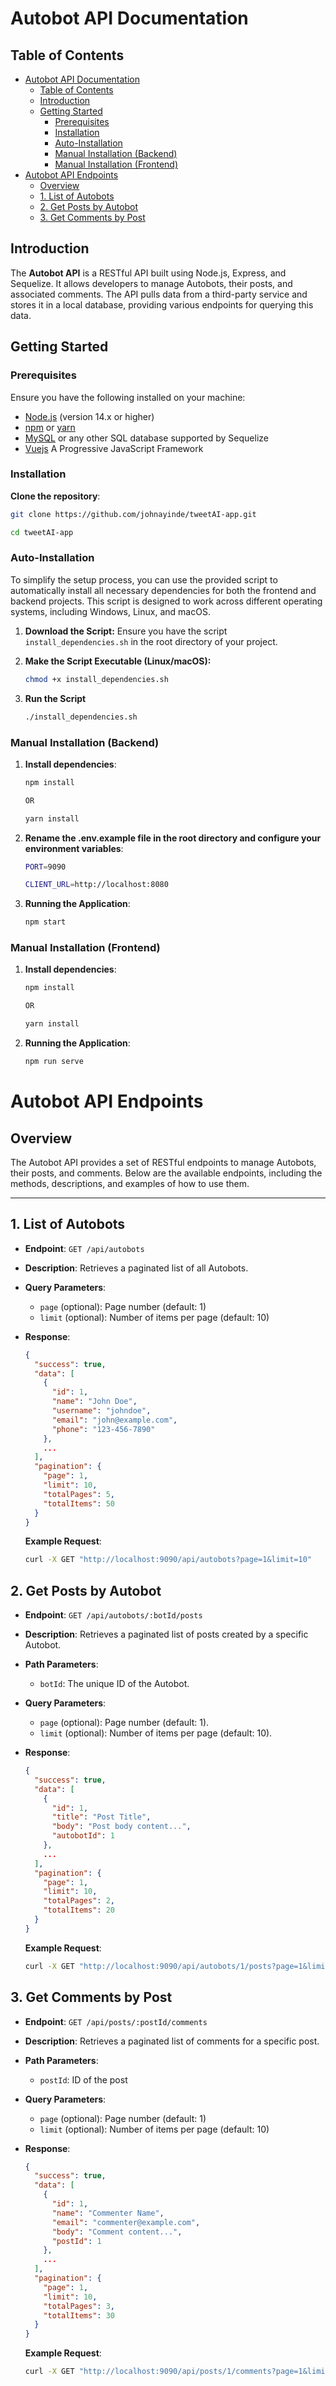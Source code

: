 # Autobot API Documentation

## Table of Contents

- [Autobot API Documentation](#autobot-api-documentation)
  - [Table of Contents](#table-of-contents)
  - [Introduction](#introduction)
  - [Getting Started](#getting-started)
    - [Prerequisites](#prerequisites)
    - [Installation](#installation)
    - [Auto-Installation](#auto-installation)
    - [Manual Installation (Backend)](#manual-installation-backend)
    - [Manual Installation (Frontend)](#manual-installation-frontend)
- [Autobot API Endpoints](#autobot-api-endpoints)
  - [Overview](#overview)
  - [1. List of Autobots](#1-list-of-autobots)
  - [2. Get Posts by Autobot](#2-get-posts-by-autobot)
  - [3. Get Comments by Post](#3-get-comments-by-post)

## Introduction

The **Autobot API** is a RESTful API built using Node.js, Express, and Sequelize. It allows developers to manage Autobots, their posts, and associated comments. The API pulls data from a third-party service and stores it in a local database, providing various endpoints for querying this data.

## Getting Started

### Prerequisites

Ensure you have the following installed on your machine:

- [Node.js](https://nodejs.org/) (version 14.x or higher)
- [npm](https://www.npmjs.com/) or [yarn](https://yarnpkg.com/)
- [MySQL](https://www.mysql.com/) or any other SQL database supported by Sequelize
- [Vuejs](https://vuejs.org/) A Progressive JavaScript Framework

### Installation

**Clone the repository**:

```bash
git clone https://github.com/johnayinde/tweetAI-app.git

cd tweetAI-app
```

### Auto-Installation

To simplify the setup process, you can use the provided script to automatically install all necessary dependencies for both the frontend and backend projects. This script is designed to work across different operating systems, including Windows, Linux, and macOS.

1. **Download the Script:**
   Ensure you have the script `install_dependencies.sh` in the root directory of your project.

2. **Make the Script Executable (Linux/macOS):**
   ```bash
   chmod +x install_dependencies.sh
   ```
3. **Run the Script**

   ```bash
   ./install_dependencies.sh
   ```

### Manual Installation (Backend)

1.  **Install dependencies**:

    ```bash
    npm install

    OR

    yarn install
    ```

2.  **Rename the .env.example file in the root directory and configure your environment variables**:

    ```bash
    PORT=9090

    CLIENT_URL=http://localhost:8080
    ```

3.  **Running the Application**:

    ```bash
    npm start
    ```

### Manual Installation (Frontend)

1.  **Install dependencies**:

    ```bash
    npm install

    OR

    yarn install
    ```

2.  **Running the Application**:

    ```bash
    npm run serve
    ```

# Autobot API Endpoints

## Overview

The Autobot API provides a set of RESTful endpoints to manage Autobots, their posts, and comments. Below are the available endpoints, including the methods, descriptions, and examples of how to use them.

---

## 1. List of Autobots

- **Endpoint**: `GET /api/autobots`
- **Description**: Retrieves a paginated list of all Autobots.
- **Query Parameters**:
  - `page` (optional): Page number (default: 1)
  - `limit` (optional): Number of items per page (default: 10)
- **Response**:

  ```json
  {
    "success": true,
    "data": [
      {
        "id": 1,
        "name": "John Doe",
        "username": "johndoe",
        "email": "john@example.com",
        "phone": "123-456-7890"
      },
      ...
    ],
    "pagination": {
      "page": 1,
      "limit": 10,
      "totalPages": 5,
      "totalItems": 50
    }
  }
  ```

  **Example Request**:

  ```bash
  curl -X GET "http://localhost:9090/api/autobots?page=1&limit=10"
  ```

## 2. Get Posts by Autobot

- **Endpoint**: `GET /api/autobots/:botId/posts`
- **Description**: Retrieves a paginated list of posts created by a specific Autobot.
- **Path Parameters**:
  - `botId`: The unique ID of the Autobot.
- **Query Parameters**:
  - `page` (optional): Page number (default: 1).
  - `limit` (optional): Number of items per page (default: 10).
- **Response**:

  ```json
  {
    "success": true,
    "data": [
      {
        "id": 1,
        "title": "Post Title",
        "body": "Post body content...",
        "autobotId": 1
      },
      ...
    ],
    "pagination": {
      "page": 1,
      "limit": 10,
      "totalPages": 2,
      "totalItems": 20
    }
  }
  ```

  **Example Request**:

  ```bash
  curl -X GET "http://localhost:9090/api/autobots/1/posts?page=1&limit=10"
  ```

## 3. Get Comments by Post

- **Endpoint**: `GET /api/posts/:postId/comments`
- **Description**: Retrieves a paginated list of comments for a specific post.
- **Path Parameters**:
  - `postId`: ID of the post
- **Query Parameters**:
  - `page` (optional): Page number (default: 1)
  - `limit` (optional): Number of items per page (default: 10)
- **Response**:

  ```json
  {
    "success": true,
    "data": [
      {
        "id": 1,
        "name": "Commenter Name",
        "email": "commenter@example.com",
        "body": "Comment content...",
        "postId": 1
      },
      ...
    ],
    "pagination": {
      "page": 1,
      "limit": 10,
      "totalPages": 3,
      "totalItems": 30
    }
  }
  ```

  **Example Request**:

  ```bash
  curl -X GET "http://localhost:9090/api/posts/1/comments?page=1&limit=10"
  ```
